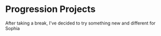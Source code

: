 # Progression Projects
After taking a break, I've decided to try something new and different for Sophia
<!--stackedit_data:
eyJoaXN0b3J5IjpbMzA2MTI2MTAyLC0yMDg4NzQ2NjEyXX0=
-->